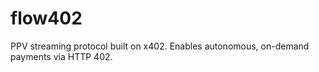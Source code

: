# flow402
PPV streaming protocol built on x402. Enables autonomous, on-demand payments via HTTP 402.

